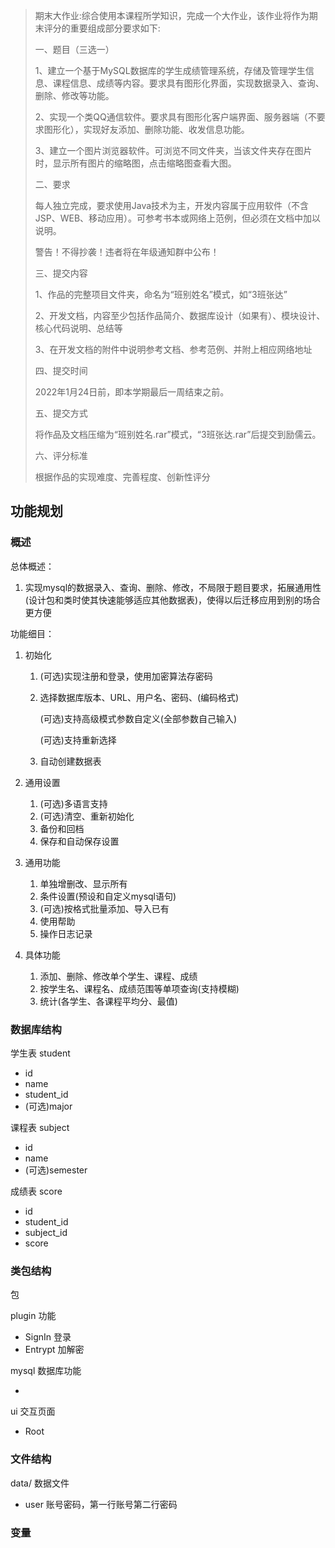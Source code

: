 > 期末大作业:综合使用本课程所学知识，完成一个大作业，该作业将作为期末评分的重要组成部分要求如下:
>
> 一、题目（三选一）
>
> 1、建立一个基于MySQL数据库的学生成绩管理系统，存储及管理学生信息、课程信息、成绩等内容。要求具有图形化界面，实现数据录入、查询、删除、修改等功能。
>
> 2、实现一个类QQ通信软件。要求具有图形化客户端界面、服务器端（不要求图形化），实现好友添加、删除功能、收发信息功能。
>
> 3、建立一个图片浏览器软件。可浏览不同文件夹，当该文件夹存在图片时，显示所有图片的缩略图，点击缩略图查看大图。
>
> 二、要求
>
> 每人独立完成，要求使用Java技术为主，开发内容属于应用软件（不含JSP、WEB、移动应用）。可参考书本或网络上范例，但必须在文档中加以说明。
>
> 警告！不得抄袭！违者将在年级通知群中公布！
>
> 
>
> 三、提交内容
>
> 1、作品的完整项目文件夹，命名为“班别姓名”模式，如“3班张达”
>
> 2、开发文档，内容至少包括作品简介、数据库设计（如果有）、模块设计、核心代码说明、总结等
>
> 3、在开发文档的附件中说明参考文档、参考范例、并附上相应网络地址
>
> 
>
> 四、提交时间
>
> 2022年1月24日前，即本学期最后一周结束之前。
>
> 
>
> 五、提交方式
>
> 将作品及文档压缩为“班别姓名.rar”模式，“3班张达.rar”后提交到励儒云。
>
> 
>
> 六、评分标准
>
> 根据作品的实现难度、完善程度、创新性评分



## 功能规划

### 概述

总体概述：

1. 实现mysql的数据录入、查询、删除、修改，不局限于题目要求，拓展通用性(设计包和类时使其快速能够适应其他数据表)，使得以后迁移应用到别的场合更方便

   

功能细目：

1. 初始化

   1. (可选)实现注册和登录，使用加密算法存密码

   2. 选择数据库版本、URL、用户名、密码、(编码格式) 

      (可选)支持高级模式参数自定义(全部参数自己输入)

      (可选)支持重新选择

   3. 自动创建数据表

2. 通用设置

   1. (可选)多语言支持
   2. (可选)清空、重新初始化
   3. 备份和回档
   4. 保存和自动保存设置

3. 通用功能

   1. 单独增删改、显示所有
   2. 条件设置(预设和自定义mysql语句)
   3. (可选)按格式批量添加、导入已有
   4. 使用帮助
   5. 操作日志记录

4. 具体功能

   1. 添加、删除、修改单个学生、课程、成绩
   2. 按学生名、课程名、成绩范围等单项查询(支持模糊)
   3. 统计(各学生、各课程平均分、最值)



### 数据库结构

学生表 student

- id
- name
- student\_id
- (可选)major



课程表 subject

- id
- name
- (可选)semester



成绩表 score

- id
- student_id
- subject_id
- score



### 类包结构

包 

plugin 功能

- SignIn 登录
- Entrypt 加解密



mysql 数据库功能

- 



ui 交互页面

- Root



### 文件结构

data/ 数据文件

- user 账号密码，第一行账号第二行密码



### 变量